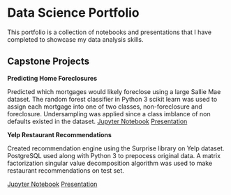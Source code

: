 # Data Science Portfolio
This portfolio is a collection of notebooks and presentations that I have completed to showcase my data analysis skills.

## Capstone Projects
<b>Predicting Home Foreclosures</b>
<p>Predicted which mortgages would likely foreclose using a large Sallie Mae dataset. The random forest classifier in Python 3 scikit learn  was used to assign each mortgage into one of two classes, non-foreclosure and foreclosure. Undersampling was applied since a class imblance of non defaults existed in the dataset. <a href="url">Jupyter Notebook</a>    <a href="url">Presentation</a></p>

<b>Yelp Restaurant Recommendations</b>
<p>Created recommendation engine using the Surprise library on Yelp dataset. PostgreSQL used along with Python 3 to prepocess original data. A matrix factorization singular value decomposition algorithm was used to make restaurant recommendations on test set.</p>
<a href="url">Jupyter Notebook</a>
<a href="url">Presentation</a>
